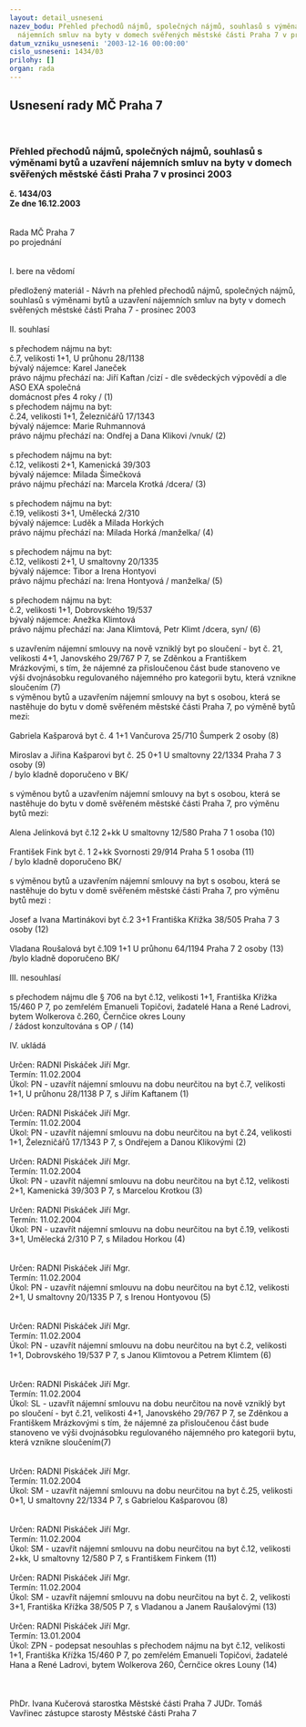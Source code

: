 ```yaml
---
layout: detail_usneseni
nazev_bodu: Přehled přechodů nájmů, společných nájmů, souhlasů s výměnami bytů a uzavření
  nájemních smluv na byty v domech svěřených městské části Praha 7 v prosinci 2003
datum_vzniku_usneseni: '2003-12-16 00:00:00'
cislo_usneseni: 1434/03
prilohy: []
organ: rada
---
```

<div id="ucUsn_pList" class="usn">
	<span><h2>Usnesení rady MČ Praha 7 </h2>
<br></span><div class="standBody">
<span><h3>Přehled přechodů nájmů, společných nájmů, souhlasů s výměnami bytů a uzavření nájemních smluv na byty v domech svěřených městské části Praha 7 v prosinci 2003</h3></span><div class="center">
		<strong>č. 1434/03</strong><br>
	</div>
<div class="center">
		<strong>Ze dne 16.12.2003</strong><br><br>
	</div>
<br>Rada MČ Praha 7<br>po projednání<br><br><br>I.	bere na vědomí<br><br> předložený materiál - Návrh na přehled přechodů nájmů, společných nájmů, souhlasů s výměnami bytů a uzavření nájemních smluv na byty v domech svěřených městské části Praha 7 - prosinec 2003<br><br>II.	souhlasí<br><br>s přechodem nájmu na byt:<br>č.7, velikosti 1+1, U průhonu 28/1138<br>bývalý nájemce: Karel Janeček<br>právo nájmu přechází na: Jiří Kaftan /cizí - dle svědeckých výpovědí  a dle ASO EXA společná<br>                                                                        domácnost přes 4 roky /                                           (1)                                                <br>s přechodem nájmu na byt:<br>č.24, velikosti 1+1, Železničářů 17/1343<br>bývalý nájemce: Marie Ruhmannová<br>právo nájmu přechází na: Ondřej a Dana Klikovi /vnuk/                                                                 (2)                                                                                     <br><br>s přechodem nájmu na byt:<br>č.12, velikosti 2+1, Kamenická 39/303<br>bývalý nájemce: Milada Šimečková<br>právo nájmu přechází na: Marcela Krotká   /dcera/                                                                          (3)                                                                            <br><br>s přechodem nájmu na byt:<br>č.19, velikosti 3+1, Umělecká 2/310<br>bývalý nájemce: Luděk a Milada Horkých<br>právo nájmu přechází na:  Milada Horká /manželka/                                                                        (4)                                                                                    <br> <br>s přechodem nájmu na byt:<br>č.12, velikosti 2+1, U smaltovny 20/1335<br>bývalý nájemce: Tibor a Irena Hontyovi<br>právo nájmu přechází na: Irena Hontyová / manželka/                                                                      (5) <br><br>s přechodem nájmu na byt:<br>č.2, velikosti 1+1, Dobrovského 19/537<br>bývalý nájemce: Anežka Klimtová<br>právo nájmu přechází na: Jana Klimtová, Petr Klimt /dcera, syn/                                                     (6)<br><br>s uzavřením nájemní smlouvy na nově vzniklý byt po sloučení -  byt č. 21, velikosti 4+1, Janovského 29/767 P 7, se Zděnkou a Františkem Mrázkovými, s tím, že nájemné za přisloučenou část bude stanoveno ve výši dvojnásobku regulovaného nájemného pro kategorii bytu, která vznikne sloučením 	 													  (7)<br>s výměnou bytů a uzavřením nájemní smlouvy na byt s osobou, která se nastěhuje do bytu v domě svěřeném městské části Praha 7, po výměně bytů mezi:<br>                                                                                         <br>Gabriela Kašparová                    byt č. 4     1+1     Vančurova 25/710       Šumperk     2 osoby       (8)<br><br>Miroslav a Jiřina Kašparovi       byt č. 25    0+1     U smaltovny 22/1334  Praha 7       3 osoby       (9)<br> / bylo kladně doporučeno v BK/<br><br>s výměnou bytů a uzavřením nájemní smlouvy na byt s osobou, která se nastěhuje do bytu v domě svěřeném městské části Praha 7, pro výměnu bytů mezi:<br><br>Alena Jelínková                          byt č.12     2+kk   U smaltovny 12/580     Praha 7       1 osoba       (10)<br><br>František Fink                             byt č. 1     2+kk   Svornosti 29/914          Praha 5       1 osoba        (11)<br>/ bylo kladně doporučeno BK/<br><br>s výměnou bytů a uzavřením nájemní smlouvy na byt s osobou, která se nastěhuje do bytu v domě svěřeném městské části Praha 7, pro výměnu bytů mezi :<br><br>Josef a Ivana Martinákovi           byt č.2     3+1      Františka Křížka 38/505 Praha 7     3 osoby       (12)<br><br>Vladana Roušalová                     byt č.109  1+1     U průhonu 64/1194         Praha 7     2 osoby        (13)<br>/bylo kladně doporučeno BK/<br><br> III.	nesouhlasí<br><br>s přechodem nájmu dle § 706 na byt č.12, velikosti 1+1, Františka Křížka 15/460 P 7, po zemřelém Emanueli Topičovi, žadatelé Hana a René Ladrovi, bytem Wolkerova č.260, Černčice okres Louny                                                                  <br>/ žádost konzultována s OP /                                                                                                                (14)<br><br>IV.	ukládá <br><br>Určen:	RADNI Piskáček Jiří Mgr.<br>Termín: 11.02.2004<br>Úkol:	PN - uzavřít nájemní smlouvu na dobu neurčitou na byt č.7, velikosti 1+1, U průhonu 28/1138 P 7, s Jiřím Kaftanem (1)        <br> <br>Určen:	RADNI Piskáček Jiří Mgr.<br>Termín: 11.02.2004<br>Úkol:	PN - uzavřít nájemní smlouvu na dobu neurčitou na byt č.24, velikosti 1+1, Železničářů 17/1343 P 7, s Ondřejem a Danou Klikovými (2)<br> <br>Určen:	RADNI Piskáček Jiří Mgr.<br>Termín: 11.02.2004<br>Úkol:	PN - uzavřít nájemní smlouvu na dobu neurčitou na byt č.12, velikosti 2+1, Kamenická 39/303 P 7, s Marcelou Krotkou (3)<br>  <br>Určen:	RADNI Piskáček Jiří Mgr.<br>Termín: 11.02.2004<br>Úkol:	PN - uzavřít nájemní smlouvu na dobu neurčitou na byt č.19, velikosti 3+1, Umělecká 2/310 P 7, s Miladou Horkou (4)<br> <br><br>Určen:	RADNI Piskáček Jiří Mgr.<br>Termín: 11.02.2004<br>Úkol:	PN - uzavřít nájemní smlouvu na dobu neurčitou na byt č.12, velikosti 2+1, U smaltovny 20/1335 P 7, s Irenou Hontyovou (5)  <br> <br><br>Určen:	RADNI Piskáček Jiří Mgr.<br>Termín: 11.02.2004<br>Úkol:	PN - uzavřít nájemní smlouvu na dobu neurčitou na byt č.2, velikosti 1+1, Dobrovského 19/537 P 7, s Janou Klimtovou  a Petrem Klimtem (6)<br> <br><br>Určen:	RADNI Piskáček Jiří Mgr.<br>Termín: 11.02.2004<br>Úkol:	SL - uzavřít nájemní smlouvu na dobu neurčitou na nově vzniklý byt po sloučení  - byt č.21, velikosti 4+1, Janovského 29/767 P 7, se Zděnkou a Františkem Mrázkovými s tím, že nájemné za přisloučenou část bude stanoveno ve výši dvojnásobku regulovaného nájemného pro kategorii bytu, která vznikne sloučením(7)<br> <br><br>Určen:	RADNI Piskáček Jiří Mgr.<br>Termín: 11.02.2004<br>Úkol:	SM - uzavřít nájemní smlouvu na dobu neurčitou na byt č.25, velikosti 0+1, U smaltovny 22/1334 P 7, s Gabrielou Kašparovou (8)<br> <br><br>Určen:	RADNI Piskáček Jiří Mgr.<br>Termín: 11.02.2004<br>Úkol:	SM - uzavřít nájemní smlouvu na dobu neurčitou na byt č.12, velikosti 2+kk, U smaltovny 12/580 P 7, s Františkem Finkem (11)<br>  <br>Určen:	RADNI Piskáček Jiří Mgr.<br>Termín: 11.02.2004<br>Úkol:	SM - uzavřít nájemní smlouvu na dobu neurčitou na byt č. 2, velikosti 3+1, Františka Křížka 38/505 P 7, s Vladanou a Janem Raušalovými (13)<br> <br>Určen:	RADNI Piskáček Jiří Mgr.<br>Termín: 13.01.2004<br>Úkol:	ZPN - podepsat nesouhlas s přechodem nájmu na byt č.12, velikosti 1+1, Františka Křížka 15/460 P 7, po zemřelém Emanueli Topičovi, žadatelé Hana a René Ladrovi, bytem Wolkerova 260, Černčice okres Louny (14)<br> <br>  <br> 	<br>PhDr. Ivana Kučerová starostka Městské části Praha 7	 JUDr. Tomáš Vavřinec zástupce starosty Městské části Praha 7<br>	<br><br>
</div>
</div>